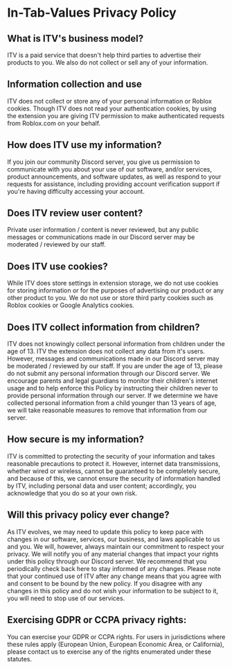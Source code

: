# In-Tab-Values Privacy Policy

## What is ITV's business model?
ITV is a paid service that doesn't help third parties to advertise their products to you. We also do not collect or sell any of your information.

## Information collection and use
ITV does not collect or store any of your personal information or Roblox cookies. Though ITV does not read your authentication cookies, by using the extension you are giving ITV permission to make authenticated requests from Roblox.com on your behalf.

## How does ITV use my information?
If you join our community Discord server, you give us permission to communicate with you about your use of our software, and/or services, product announcements, and software updates, as well as respond to your requests for assistance, including providing account verification support if you're having difficulty accessing your account.

## Does ITV review user content?
Private user information / content is never reviewed, but any public messages or communications made in our Discord server may be moderated / reviewed by our staff.

## Does ITV use cookies?
While ITV does store settings in extension storage, we do not use cookies for storing information or for the purposes of advertising our product or any other product to you. We do not use or store third party cookies such as Roblox cookies or Google Analytics cookies.

## Does ITV collect information from children?
ITV does not knowingly collect personal information from children under the age of 13. ITV the extension does not collect any data from it's users. However, messages and communications made in our Discord server may be moderated / reviewed by our staff. If you are under the age of 13, please do not submit any personal information through our Discord server. We encourage parents and legal guardians to monitor their children's internet usage and to help enforce this Policy by instructing their children never to provide personal information through our server. If we determine we have collected personal information from a child younger than 13 years of age, we will take reasonable measures to remove that information from our server.

## How secure is my information?
ITV is committed to protecting the security of your information and takes reasonable precautions to protect it. However, internet data transmissions, whether wired or wireless, cannot be guaranteed to be completely secure, and because of this, we cannot ensure the security of information handled by ITV, including personal data and user content; accordingly, you acknowledge that you do so at your own risk.

## Will this privacy policy ever change?
As ITV evolves, we may need to update this policy to keep pace with changes in our software, services, our business, and laws applicable to us and you. We will, however, always maintain our commitment to respect your privacy. We will notify you of any material changes that impact your rights under this policy through our Discord server. We recommend that you periodically check back here to stay informed of any changes. Please note that your continued use of ITV after any change means that you agree with and consent to be bound by the new policy. If you disagree with any changes in this policy and do not wish your information to be subject to it, you will need to stop use of our services.

## Exercising GDPR or CCPA privacy rights:
You can exercise your GDPR or CCPA rights. For users in jurisdictions where these rules apply (European Union, European Economic Area, or California), please contact us to exercise any of the rights enumerated under these statutes.
